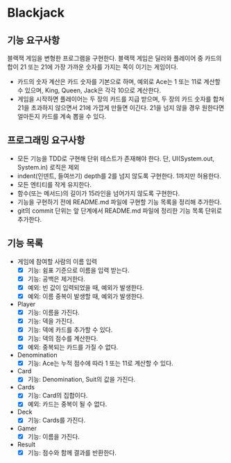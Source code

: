 # Blackjack

## 기능 요구사항

블랙잭 게임을 변형한 프로그램을 구현한다. 블랙잭 게임은 딜러와 플레이어 중 카드의 합이 21 또는 21에 가장 가까운 숫자를 가지는 쪽이 이기는 게임이다.
- 카드의 숫자 계산은 카드 숫자를 기본으로 하며, 예외로 Ace는 1 또는 11로 계산할 수 있으며, King, Queen, Jack은 각각 10으로 계산한다.
- 게임을 시작하면 플레이어는 두 장의 카드를 지급 받으며, 두 장의 카드 숫자를 합쳐 21을 초과하지 않으면서 21에 가깝게 만들면 이긴다. 21을 넘지 않을 경우 원한다면 얼마든지 카드를 계속 뽑을 수 있다.

## 프로그래밍 요구사항

- 모든 기능을 TDD로 구현해 단위 테스트가 존재해야 한다. 단, UI(System.out, System.in) 로직은 제외
- indent(인덴트, 들여쓰기) depth를 2를 넘지 않도록 구현한다. 1까지만 허용한다.
- 모든 엔티티를 작게 유지한다.
- 함수(또는 메서드)의 길이가 15라인을 넘어가지 않도록 구현한다.
- 기능을 구현하기 전에 README.md 파일에 구현할 기능 목록을 정리해 추가한다.
- git의 commit 단위는 앞 단계에서 README.md 파일에 정리한 기능 목록 단위로 추가한다.

## 기능 목록

- 게임에 참여할 사람의 이름 입력
  - [x] 기능: 쉼표 기준으로 이름을 입력 받는다.
  - [x] 기능: 공백은 제거한다.
  - [x] 예외: 빈 값이 입력되었을 때, 예외가 발생한다.
  - [x] 예외: 이름 중복이 발생할 때, 예외가 발생한다.

- Player
  - [x] 기능: 이름을 가진다. 
  - [x] 기능: 덱을 가진다.
  - [x] 기능: 덱에 카드를 추가할 수 있다.
  - [x] 기능: 덱의 점수를 계산한다.
  - [x] 예외: 중복되는 카드를 가질 수 없다.

- Denomination
  - [x] 기능: Ace는 누적 점수에 따라 1 또는 11로 계산할 수 있다.

- Card
  - [x] 기능: Denomination, Suit의 값을 가진다.

- Cards
  - [x] 기능: Card의 집합이다.
  - [x] 예외: 카드는 중복이 될 수 없다.

- Deck
  - [x] 기능: Cards를 가진다.

- Gamer
  - [x] 기능: 이름을 가진다.

- Result
  - [x] 기능: 점수와 함께 결과를 반환한다.
